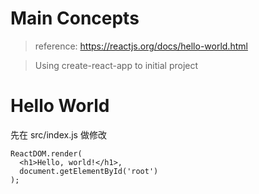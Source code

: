 # Main Concepts
> reference: https://reactjs.org/docs/hello-world.html

> Using create-react-app to initial project

# Hello World
先在 src/index.js 做修改
```
ReactDOM.render(
  <h1>Hello, world!</h1>,
  document.getElementById('root')
);
```

